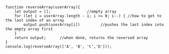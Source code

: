     function reverseArray(userArray){
        let output = [];                //empty array
        for (let i = userArray.length - 1; i >= 0; i--) { //how to get to the last index of an array
            output.push(userArray[i])         //pushes the last index into the empty array first
        }
        return output;      //when done, returns the reversed array
    }
    console.log(reverseArray(['A', 'B', 'C','D']));

